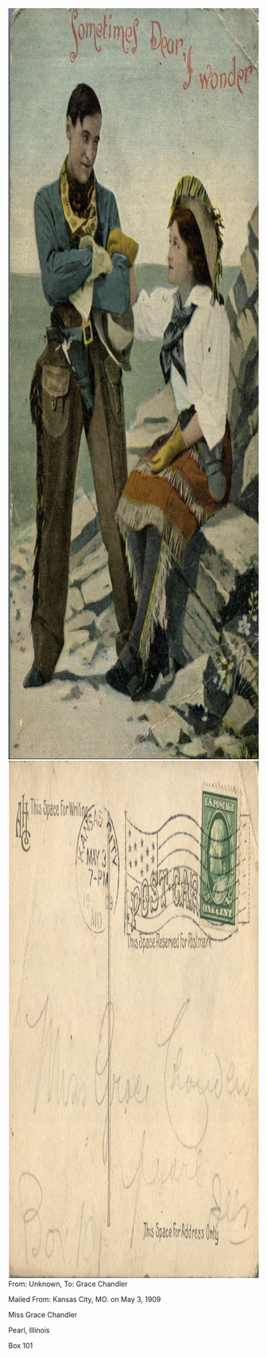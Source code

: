<html><body><a href="/wp-content/uploads/2014/05/postcard-2014-20140507_19123394_0232.jpg"><img class="alignnone size-full wp-image-648" src="/wp-content/uploads/2014/05/postcard-2014-20140507_19123394_0232.jpg" alt="postcard-2014-20140507_19123394_0232" width="1045" height="1510"></a> <a href="/wp-content/uploads/2014/05/postcard-2014-20140507_19124125_0233.jpg"><img class="alignnone size-full wp-image-649" src="/wp-content/uploads/2014/05/postcard-2014-20140507_19124125_0233.jpg" alt="postcard-2014-20140507_19124125_0233" width="1533" height="1040"></a>From: Unknown, To: Grace Chandler

Mailed From: Kansas City, MO. on May 3, 1909



Miss Grace Chandler

Pearl, Illinois

Box 101



 </body></html>